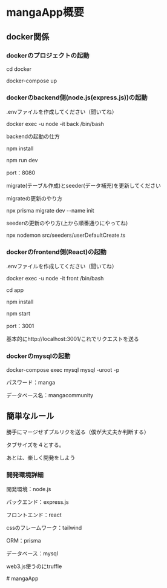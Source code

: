 <h1>mangaApp概要</h1>

<h2>docker関係<h3>

<h3>dockerのプロジェクトの起動</h3>
<p>cd docker</p>
<p>docker-compose up</p>

<h3>dockerのbackend側(node.js(express.js))の起動</h3>
<p>.envファイルを作成してください（聞いてね）</p>
<p>docker exec -u node -it back /bin/bash</p>
<p>backendの起動の仕方</p>
<p>npm install</p>
<p>npm run dev</p>
<p>port：8080</p>
<p>migrate(テーブル作成)とseeder(データ補充)を更新してください</p>
<p>migrateの更新のやり方</p>
<p>npx prisma migrate dev --name init</p>
<p>seederの更新のやり方(上から順番通りにやってね)</p>
<p>npx nodemon src/seeders/userDefaultCreate.ts </p>


<h3>dockerのfrontend側(React)の起動</h3>
<p>.envファイルを作成してください（聞いてね）</p>
<p>docker exec -u node -it front /bin/bash</p>
<p>cd app</p>
<p>npm install</p>
<p>npm start</p>
<p>port：3001</p>
<p>基本的にhttp://localhost:3001/これでリクエストを送る</p>

<h3>dockerのmysqlの起動</h3>
<p>docker-compose exec mysql mysql -uroot -p</p>
<p>パスワード：manga</p>
<p>データベース名：mangacommunity</p>

<h2>簡単なルール</h2>
<p>勝手にマージせずプルリクを送る（僕が大丈夫か判断する）</p>
<p>タブサイズを４とする。</p>
<p>あとは、楽しく開発をしよう</p>

<h3>開発環境詳細</h3>
<p>開発環境：node.js</p>
<p>バックエンド：express.js</p>
<p>フロントエンド：react</p>
<p>cssのフレームワーク：tailwind</p>
<p>ORM：prisma</p>
<p>データベース：mysql</p>
<p>web3.js使うのにtruffle</p># mangaApp
